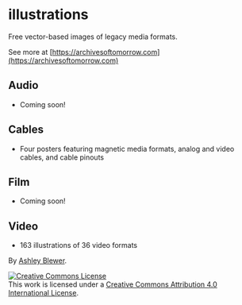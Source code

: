 # illustrations

Free vector-based images of legacy media formats.

See more at [https://archivesoftomorrow.com](https://archivesoftomorrow.com)

## Audio
- Coming soon!

## Cables
- Four posters featuring magnetic media formats, analog and video cables, and cable pinouts

## Film
- Coming soon!

## Video
- 163 illustrations of 36 video formats

By [Ashley Blewer](https://ashleyblewer.com).  

<a rel="license" href="http://creativecommons.org/licenses/by/4.0/"><img alt="Creative Commons License" style="border-width:0" src="https://i.creativecommons.org/l/by/4.0/88x31.png" /></a><br />This work is licensed under a <a rel="license" href="http://creativecommons.org/licenses/by/4.0/">Creative Commons Attribution 4.0 International License</a>.